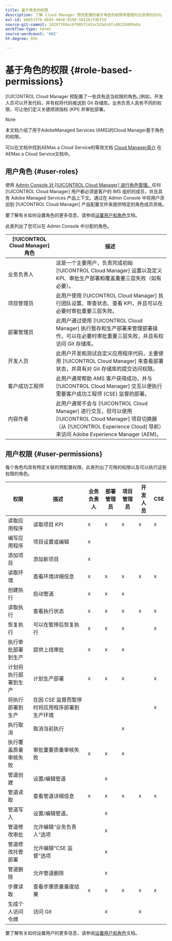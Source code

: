 ```yaml
---
title: 基于角色的权限
description: 了解 Cloud Manager 预先配置的基于角色的权限来管理对云资源的访问。
exl-id: b66533fb-db93-40e8-919d-581261fdbf24
source-git-commit: 10297789ac8f905f242ac52bdc6fc4812b989e8a
workflow-type: tm+mt
source-wordcount: '602'
ht-degree: 93%

---
```



# 基于角色的权限 {#role-based-permissions}

[!UICONTROL Cloud Manager 预配置了一些具有适当权限的角色。]例如，开发人员可以开发代码，并有权将代码推送到 Git 存储库。业务负责人具有不同的权限，可让他们定义关键绩效指标 (KPI) 并审批部署。

>[!NOTE]
>
>本文档介绍了用于AdobeManaged Services (AMS)的Cloud Manager基于角色的权限。
>
>可以在文档中找到AEMas a Cloud Service的等效文档 [Cloud Manager简介](https://experienceleague.adobe.com/docs/experience-manager-cloud-service/content/onboarding/concepts/cloud-manager-introduction.html#role-based-permissions) 在AEMas a Cloud Service文档中。

## 用户角色 {#user-roles}

使用 [Admin Console 对 [!UICONTROL Cloud Manager] 进行角色管理。](https://helpx.adobe.com/cn/enterprise/using/admin-console.html)任何 [!UICONTROL Cloud Manager] 用户都必须是客户的 IMS 组织的成员，并且具有 Adobe Managed Services 产品上下文。通过在 Admin Console 中将用户添加到 [!UICONTROL Cloud Manager] 产品配置文件来提供特定的角色成员资格。

要了解有关如何设置角色的更多信息，请参阅[设置用户和角色](/help/requirements/users-and-roles.md)文档。

此表列出了您可以在 Admin Console 中分配的角色。

| [!UICONTROL Cloud Manager] 角色 | 描述 |
|---|---|
| 业务负责人 | 这是一个主要用户，负责完成初始 [!UICONTROL Cloud Manager] 设置以及定义 KPI、审批生产部署和覆盖重要三层失败（如有必要）。 |
| 项目管理员 | 此用户使用 [!UICONTROL Cloud Manager] 执行团队设置、审查状态、查看 KPI，并且可以在必要时审批重要三层失败。 |
| 部署管理员 | 此用户通过使用 [!UICONTROL Cloud Manager] 执行暂存和生产部署来管理部署操作，可以在必要时审批重要三层失败，并且有权访问 Git 存储库。 |
| 开发人员 | 此用户开发和测试自定义应用程序代码，主要使用 [!UICONTROL Cloud Manager] 来查看部署状态，并具有对 Git 存储库的提交访问权限。 |
| 客户成功工程师 | 此用户通常帮助 AMS 客户获得成功，并与 [!UICONTROL Cloud Manager] 交互以便执行需要客户成功工程师 (CSE) 监督的部署。 |
| 内容作者 | 此用户通常不会与 [!UICONTROL Cloud Manager] 进行交互，但可以使用 [!UICONTROL Cloud Manager] 项目切换器（从 [!UICONTROL Experience Cloud] 导航）来访问 Adobe Experience Manager (AEM)。 |

## 用户权限 {#user-permissions}

每个角色均具有特定关联的预配置权限。此表列出了可用的权限以及可以执行这些权限的角色。


| 权限 | 描述 | 业务负责人 | 部署管理员 | 项目管理员 | 开发人员 | CSE |
|--- |--- |--- |--- |--- |--- |--- |
| 读取应用程序 | 读取项目 KPI | x | x | x | x | x |
| 编写应用程序 | 项目设置或编辑 | x |  |  |  |  |
| 添加项目 | 添加新项目 | x |  |  |  |  |
| 读取环境 | 查看环境详细信息 | x | x | x | x | x |
| 创建执行 | 启动管道 | x | x | x |  |  |
| 读取执行 | 查看执行状态 | x | x | x | x | x |
| 恢复执行 | 可以在暂停后恢复执行 | x | x | x |  | x |
| 执行审批部署到生产 | 提供上线审批 | x | x | x |  |  |
| 计划将执行部署到生产 | 计划生产部署 | x | x | x |  | x |
| 将执行部署到生产 | 在因 CSE 监督而暂停时将应用程序部署到生产环境 |  |  |  |  | x |
| 执行取消 | 取消当前执行 |  |  | x |  |  |
| 执行覆盖质量审核失败 | 审批重要质量审核失败 | x | x | x |  |  |
| 管道创建 | 设置/编辑管道 |  | x |  |  |  |
| 管道读取 | 查看管道详细信息 | x | x | x | x | x |
| 管道写入 | 设置/编辑管道。 |  | x |  |  |  |
| 管道修改审批 | 允许编辑“业务负责人”选项 |  | x |  |  |  |
| 管道修改托管部署 | 允许编辑“CSE 监督”选项 |  | x |  |  |  |
| 管道删除 | 允许管道删除 |  | x |  |  |  |
| 步骤读取 | 查看步骤质量量度结果 | x | x | x | x | x |
| 生成个人访问令牌 | 访问 Git |  | x |  | x |  |

要了解有关如何设置用户的更多信息，请参阅[设置用户和角色](/help/requirements/users-and-roles.md)文档。
